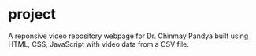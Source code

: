 # project
A reponsive video repository webpage for Dr. Chinmay Pandya built using HTML, CSS, JavaScript with video data from a CSV file.
